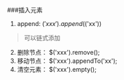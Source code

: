 ###插入元素
1. append: $('xxx').append($('xx'))

 > 可以链式添加 
2. 删除节点： $('xxx').remove();
3. 移动节点： $('xxx').appendTo('xx');
4. 清空元素： $('xxx').empty();
